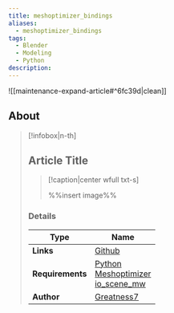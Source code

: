 ```yaml
---
title: meshoptimizer_bindings
aliases:
  - meshoptimizer_bindings
tags:
  - Blender
  - Modeling
  - Python
description:
---
```


![[maintenance-expand-article#^6fc39d|clean]]

## About

> [!infobox|n-th]
> 
> ## Article Title
> 
> > [!caption|center wfull txt-s]
> > 
> > %%insert image%%
> > 
> 
> ### Details
> 
> | Type | Name |
> | --- | --- |
> | **Links** | [Github](https://github.com/Greatness7/meshoptimizer_bindings) |
> | **Requirements** | [Python](https://www.python.org/downloads/)<br>[Meshoptimizer](https://github.com/zeux/meshoptimizer)<br>[io_scene_mw](https://github.com/Greatness7/io_scene_mw) |
> | **Author** | [Greatness7](https://github.com/Greatness7) |